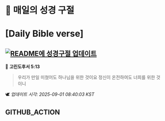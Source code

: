 # 🙏 매일의 성경 구절
# [Daily Bible verse]
## [![README에 성경구절 업데이트](https://github.com/DONGSUKA/first_test/actions/workflows/update-readme-bible.yml/badge.svg)](https://github.com/DONGSUKA/first_test/actions/workflows/update-readme-bible.yml)
<!-- START_BIBLE_VERSE -->
📖 **고린도후서 5:13**
> 우리가 만일 미쳤어도 하나님을 위한 것이요 정신이 온전하여도 너희를 위한 것이니

🕊️ _업데이트 시각: 2025-09-01 08:40:03 KST_
  <!-- END_BIBLE_VERSE -->
## GITHUB_ACTION
